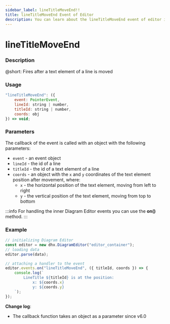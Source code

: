 ```yaml
---
sidebar_label: lineTitleMoveEnd!!
title: lineTitleMoveEnd Event of Editor
description: You can learn about the lineTitleMoveEnd event of editor in the documentation of the DHTMLX JavaScript Diagram library. Browse developer guides and API reference, try out code examples and live demos, and download a free 30-day evaluation version of DHTMLX Diagram.
---
```


# lineTitleMoveEnd

### Description

@short: Fires after a text element of a line is moved

### Usage

~~~jsx
"lineTitleMoveEnd": ({
    event: PointerEvent, 
    lineId: string | number, 
    titleId: string | number, 
    coords: obj
}) => void;
~~~

### Parameters

The callback of the event is called with an object with the following parameters:

  - `event` - an event object
  - `lineId` - the id of a line
  - `titleId` - the id of a text element of a line
  - `coords` - an object with the `x` and `y` coordinates of the text element position after movement, where:
    - `x` - the horizontal position of the text element, moving from left to right
    - `y` - the vertical position of the text element, moving from top to bottom

:::info
For handling the inner Diagram Editor events you can use the **on()** method.
:::

### Example

~~~jsx {6-13}
// initializing Diagram Editor
const editor = new dhx.DiagramEditor("editor_container");
// loading data
editor.parse(data);

// attaching a handler to the event
editor.events.on("lineTitleMoveEnd", ({ titleId, coords }) => {
    console.log(`
        LineTitle ${titleId} is at the position:
            x: ${coords.x}
            y: ${coords.y}
    `);
});
~~~

**Change log**:
- The callback function takes an object as a parameter since v6.0

